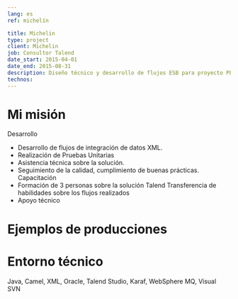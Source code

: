 ```yaml
---
lang: es
ref: michelín

title: Michelin
type: project
client: Michelin
job: Consultor Talend
date_start: 2015-04-01
date_end: 2015-08-31
description: Diseño técnico y desarrollo de flujos ESB para proyecto PLM, Formación
technos:
---
```

# Mi misión
Desarrollo
- Desarrollo de flujos de integración de datos XML.
- Realización de Pruebas Unitarias
- Asistencia técnica sobre la solución.
- Seguimiento de la calidad, cumplimiento de buenas prácticas. 
Capacitación
- Formación de 3 personas sobre la solución Talend
Transferencia de habilidades sobre los flujos realizados
- Apoyo técnico

# Ejemplos de producciones

# Entorno técnico
Java, Camel, XML, Oracle, Talend Studio, Karaf, WebSphere MQ, Visual SVN